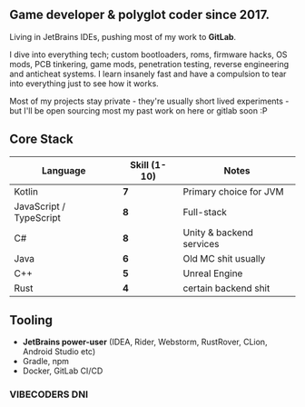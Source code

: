 ## **Game developer & polyglot coder since 2017.**  
Living in JetBrains IDEs, pushing most of my work to **GitLab**. 

I dive into everything tech; custom bootloaders, roms, firmware hacks, OS mods, PCB tinkering, game mods, penetration testing, reverse engineering and anticheat systems. I learn insanely fast and have a compulsion to tear into everything just to see how it works.

Most of my projects stay private - they're usually short lived experiments - but I'll be open sourcing most my past work on here or gitlab soon :P

## Core Stack
| Language | Skill (1-10) | Notes |
|----------|-------------|-------|
| Kotlin | **7** | Primary choice for JVM |
| JavaScript / TypeScript | **8** | Full-stack |
| C# | **8** | Unity & backend services |
| Java | **6** | Old MC shit usually |
| C++ | **5** | Unreal Engine |
| Rust | **4** | certain backend shit |

## Tooling
- **JetBrains power-user** (IDEA, Rider, Webstorm, RustRover, CLion, Android Studio etc)
- Gradle, npm
- Docker, GitLab CI/CD

### VIBECODERS DNI
